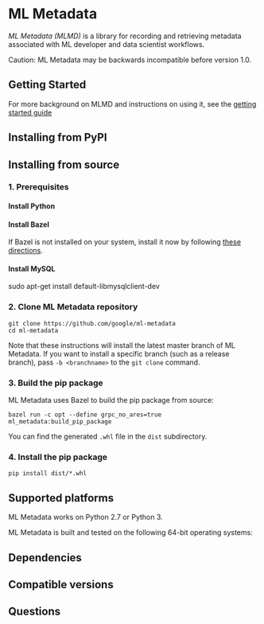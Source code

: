 
# ML Metadata

*ML Metadata (MLMD)* is a library for recording and retrieving metadata
associated with ML developer and data scientist workflows.

Caution: ML Metadata may be backwards incompatible before version 1.0.

## Getting Started

For more background on MLMD and instructions on using it, see the
[getting started guide](https://github.com/google/ml-metadata/blob/master/g3doc/get_started.md)

## Installing from PyPI




## Installing from source

### 1. Prerequisites

#### Install Python



#### Install Bazel

If Bazel is not installed on your system, install it now by following [these
directions](https://bazel.build/versions/master/docs/install.html).

#### Install MySQL

sudo apt-get install default-libmysqlclient-dev






### 2. Clone ML Metadata repository


```shell
git clone https://github.com/google/ml-metadata
cd ml-metadata
```

Note that these instructions will install the latest master branch of
ML Metadata. If you want to install a specific branch (such as a release
branch), pass `-b <branchname>` to the `git clone` command.

### 3. Build the pip package

ML Metadata uses Bazel to build the pip package from source:

```shell
bazel run -c opt --define grpc_no_ares=true ml_metadata:build_pip_package
```

You can find the generated `.whl` file in the `dist` subdirectory.

### 4. Install the pip package

```shell
pip install dist/*.whl
```

## Supported platforms

ML Metadata works on Python 2.7 or Python 3.

ML Metadata is built and tested on the following 64-bit operating systems:




## Dependencies



## Compatible versions



## Questions



